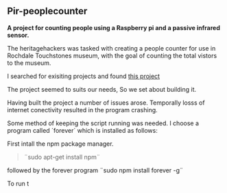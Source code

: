 ## Pir-peoplecounter
**A project for counting people using a Raspberry pi and a passive infrared sensor.**

The heritagehackers was tasked with creating a people counter for use in Rochdale Touchstones museum, with the goal of counting the total vistors to the museum.

I searched for exisiting projects and found [this project](http://blog.ubidots.com/building-a-people-counter-with-raspberry-pi-and-ubidots)

The project seemed to suits our needs, So we set about building it.

Having built the project a number of issues arose. Temporally losss of internet conectivity resulted in the program crashing.

Some method of keeping the script running was needed. I choose a program called ´forever´ which is installed as follows:

First intall the npm package manager.

> ¨sudo apt-get install npm¨ 

followed by the forever program ¨sudo npm install forever -g¨ 

To run t
